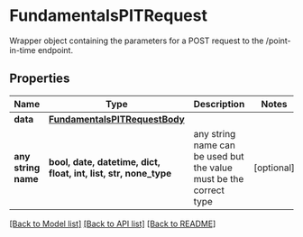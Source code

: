 # FundamentalsPITRequest

Wrapper object containing the parameters for a POST request to the /point-in-time endpoint.

## Properties
Name | Type | Description | Notes
------------ | ------------- | ------------- | -------------
**data** | [**FundamentalsPITRequestBody**](FundamentalsPITRequestBody.md) |  | 
**any string name** | **bool, date, datetime, dict, float, int, list, str, none_type** | any string name can be used but the value must be the correct type | [optional]

[[Back to Model list]](../README.md#documentation-for-models) [[Back to API list]](../README.md#documentation-for-api-endpoints) [[Back to README]](../README.md)


